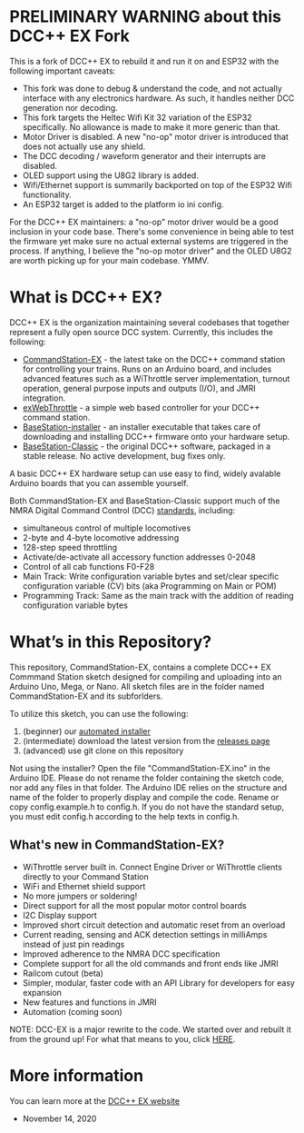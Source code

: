 # PRELIMINARY WARNING about this DCC++ EX Fork

This is a fork of DCC++ EX to rebuild it and run it on and ESP32 with the following important caveats:

* This fork was done to debug & understand the code, and not actually interface with any electronics hardware. As such, it handles neither DCC generation nor decoding.
* This fork targets the Heltec Wifi Kit 32 variation of the ESP32 specifically. No allowance is made to make it more generic than that.
* Motor Driver is disabled. A new "no-op" motor driver is introduced that does not actually use any shield.
* The DCC decoding / waveform generator and their interrupts are disabled.
* OLED support using the U8G2 library is added.
* Wifi/Ethernet support is summarily backported on top of the ESP32 Wifi functionality.
* An ESP32 target is added to the platform io ini config.

For the DCC++ EX maintainers: a "no-op" motor driver would be a good inclusion in your code base. There's some convenience in being able to test the firmware yet make sure no actual external systems are triggered in the process. If anything, I believe the "no-op motor driver" and the OLED U8G2 are worth picking up for your main codebase. YMMV.


# What is DCC++ EX?
DCC++ EX is the organization maintaining several codebases that together represent a fully open source DCC system. Currently, this includes the following:

* [CommandStation-EX](https://github.com/DCC-EX/CommandStation-EX/releases) - the latest take on the DCC++ command station for controlling your trains. Runs on an Arduino board, and includes advanced features such as a WiThrottle server implementation, turnout operation, general purpose inputs and outputs (I/O), and JMRI integration.
* [exWebThrottle](https://github.com/DCC-EX/exWebThrottle) - a simple web based controller for your DCC++ command station.
* [BaseStation-installer](https://github.com/DCC-EX/BaseStation-Installer) - an installer executable that takes care of downloading and installing DCC++ firmware onto your hardware setup.
* [BaseStation-Classic](https://github.com/DCC-EX/BaseStation-Classic) - the original DCC++ software, packaged in a stable release. No active development, bug fixes only.

A basic DCC++ EX hardware setup can use easy to find, widely avalable Arduino boards that you can assemble yourself.

Both CommandStation-EX and BaseStation-Classic support much of the NMRA Digital Command Control (DCC) [standards](http://www.nmra.org/dcc-working-group "NMRA DCC Working Group"), including:

* simultaneous control of multiple locomotives
* 2-byte and 4-byte locomotive addressing
* 128-step speed throttling
* Activate/de-activate all accessory function addresses 0-2048
* Control of all cab functions F0-F28
* Main Track: Write configuration variable bytes and set/clear specific configuration variable (CV) bits (aka Programming on Main or POM)
* Programming Track: Same as the main track with the addition of reading configuration variable bytes

# What’s in this Repository?

This repository, CommandStation-EX, contains a complete DCC++ EX Commmand Station sketch designed for compiling and uploading into an Arduino Uno, Mega, or Nano.  All sketch files are in the folder named CommandStation-EX and its subforlders. 

To utilize this sketch, you can use the following: 

1. (beginner) our [automated installer](https://github.com/DCC-EX/BaseStation-Installer)
2. (intermediate) download the latest version from the [releases page](https://github.com/DCC-EX/CommandStation-EX/releases)
3. (advanced) use git clone on this repository 

Not using the installer? Open the file "CommandStation-EX.ino" in the
Arduino IDE. Please do not rename the folder containing the sketch
code, nor add any files in that folder. The Arduino IDE relies on the
structure and name of the folder to properly display and compile the
code. Rename or copy config.example.h to config.h. If you do not have 
the standard setup, you must edit config.h according to the help texts 
in config.h.

## What's new in CommandStation-EX?

* WiThrottle server built in. Connect Engine Driver or WiThrottle clients directly to your Command Station
* WiFi and Ethernet shield support
* No more jumpers or soldering!
* Direct support for all the most popular motor control boards
* I2C Display support
* Improved short circuit detection and automatic reset from an overload
* Current reading, sensing and ACK detection settings in milliAmps instead of just pin readings
* Improved adherence to the NMRA DCC specification
* Complete support for all the old commands and front ends like JMRI
* Railcom cutout (beta)
* Simpler, modular, faster code with an API Library for developers for easy expansion
* New features and functions in JMRI
* Automation (coming soon)

NOTE: DCC-EX is a major rewrite to the code. We started over and rebuilt it from the ground up! For what that means to you, click [HERE](notes/rewrite.md).

# More information
You can learn more at the [DCC++ EX website](https://dcc-ex.com/)

- November 14, 2020
